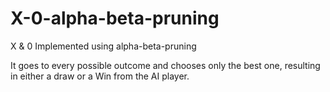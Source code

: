 # X-0-alpha-beta-pruning
X &amp; 0 Implemented using alpha-beta-pruning

It goes to every possible outcome and chooses only the best one,
resulting in either a draw or a Win from the AI player.

